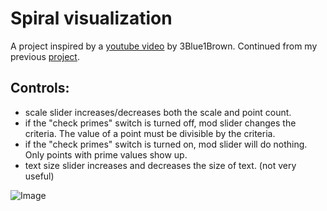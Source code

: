 # Spiral visualization

A project inspired by a [youtube video](https://www.youtube.com/watch?v=EK32jo7i5LQ) by 3Blue1Brown. Continued from my previous [project](https://github.com/Willisburg/willisburg.github.io/tree/main/gridspiral).

## Controls:
- scale slider increases/decreases both the scale and point count.
- if the "check primes" switch is turned off, mod slider changes the criteria. The value of a point must be divisible by the criteria.
- if the "check primes" switch is turned on, mod slider will do nothing. Only points with prime values show up.
- text size slider increases and decreases the size of text. (not very useful)

![Image](https://i.imgur.com/Bo6crMQ.png)
